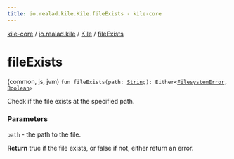 ```yaml
---
title: io.realad.kile.Kile.fileExists - kile-core
---
```


[kile-core](../../index.html) / [io.realad.kile](../index.html) / [Kile](index.html) / [fileExists](./file-exists.html)

# fileExists

(common, js, jvm) `fun fileExists(path: `[`String`](https://kotlinlang.org/api/latest/jvm/stdlib/kotlin/-string/index.html)`): Either<`[`FilesystemError`](../../io.realad.kile.error/-filesystem-error/index.html)`, `[`Boolean`](https://kotlinlang.org/api/latest/jvm/stdlib/kotlin/-boolean/index.html)`>`

Check if the file exists at the specified path.

### Parameters

`path` - the path to the file.

**Return**
true if the file exists, or false if not, either return an error.

